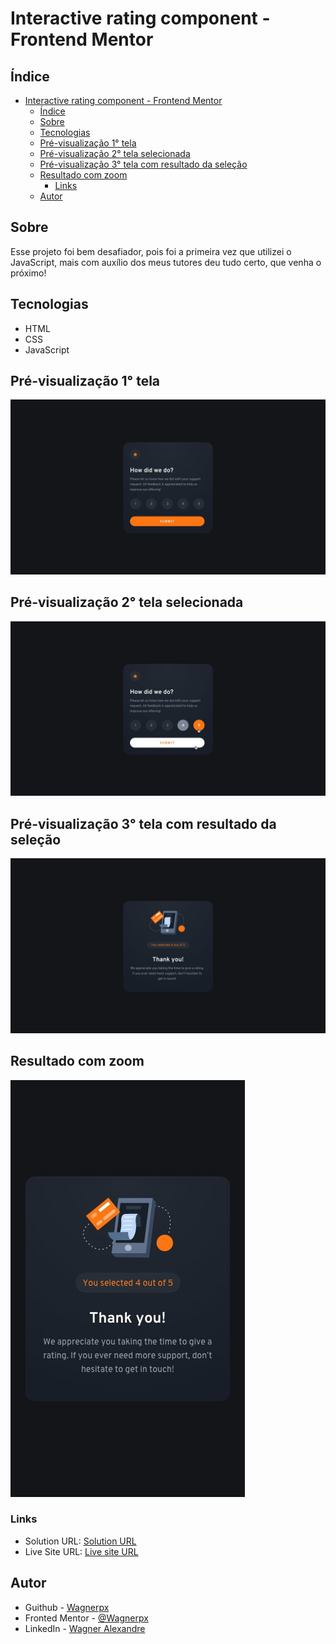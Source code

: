 # Interactive rating component - Frontend Mentor

## Índice

- [Interactive rating component - Frontend Mentor](#interactive-rating-component---frontend-mentor)
  - [Índice](#índice)
  - [Sobre](#sobre)
  - [Tecnologias](#tecnologias)
  - [Pré-visualização 1° tela](#pré-visualização-1-tela)
  - [Pré-visualização 2° tela selecionada](#pré-visualização-2-tela-selecionada)
  - [Pré-visualização 3° tela com resultado da seleção](#pré-visualização-3-tela-com-resultado-da-seleção)
  - [Resultado com zoom](#resultado-com-zoom)
    - [Links](#links)
  - [Autor](#autor)


## Sobre

Esse projeto foi bem desafiador, pois foi a primeira vez que utilizei o JavaScript, mais com auxílio dos meus tutores deu tudo certo, que venha o próximo!

## Tecnologias

- HTML
- CSS
- JavaScript

## Pré-visualização 1° tela

![](src/images/desktop.jpg)

## Pré-visualização 2° tela selecionada

![](src/images/active-states.jpg)

## Pré-visualização 3° tela com resultado da seleção

![](src/images/desktop-thank-you-state.jpg)

## Resultado com zoom

![](src/images/mobile-thank-you-state.jpg)

### Links

- Solution URL: [Solution URL]()
- Live Site URL: [Live site URL]()

## Autor

- Guithub - [Wagnerpx](https://github.com/wagnerpx)
- Fronted Mentor - [@Wagnerpx](https://www.frontendmentor.io/profile/wagnerpx)
- LinkedIn - [Wagner Alexandre](https://www.linkedin.com/in/wagnerpx/)